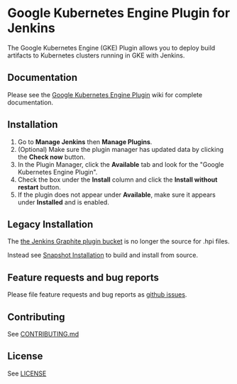 # Google Kubernetes Engine Plugin for Jenkins
The Google Kubernetes Engine (GKE) Plugin allows you to deploy build artifacts to Kubernetes clusters running in GKE with Jenkins.

## Documentation
Please see the [Google Kubernetes Engine Plugin](docs/Home.md) wiki for complete documentation.

## Installation
1. Go to **Manage Jenkins** then **Manage Plugins**.
1. (Optional) Make sure the plugin manager has updated data by clicking the **Check now** button.
1. In the Plugin Manager, click the **Available** tab and look for the "Google Kubernetes Engine Plugin".
1. Check the box under the **Install** column and click the **Install without restart** button.
1. If the plugin does not appear under **Available**, make sure it appears under **Installed** and is enabled.
 
## Legacy Installation
The [the Jenkins Graphite plugin bucket](https://storage.googleapis.com/gcp-jenkins/plugins/google-kubernetes-engine-latest.hpi) is no longer the source for .hpi files.

Instead see [Snapshot Installation](docs/SnapshotInstallation.md) to build and install from source.

## Feature requests and bug reports
Please file feature requests and bug reports as [github issues](https://github.com/jenkinsci/google-kubernetes-engine-plugin/issues).

## Contributing
See [CONTRIBUTING.md](CONTRIBUTING.md)

## License
See [LICENSE](LICENSE)
